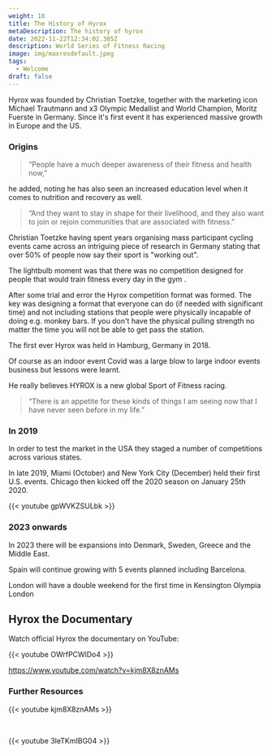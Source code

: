```yaml
---
weight: 10
title: The History of Hyrox
metaDescription: The history of hyrox
date: 2022-11-22T12:34:02.385Z
description: World Series of Fitness Racing
image: img/maxresdefault.jpeg
tags:
  - Welcome
draft: false
---
```

Hyrox was f﻿ounded by Christian Toetzke, together with the marketing icon Michael Trautmann and x3 Olympic Medallist and World Champion, Moritz Fuerste in Germany. Since it's first event it has experienced massive growth in Europe and the US.

### Origins

> “People have a much deeper awareness of their fitness and health now,” 

he added, noting he has also seen an increased education level when it comes to nutrition and recovery as well. 

> “And they want to stay in shape for their livelihood, and they also want to join or rejoin communities that are associated with fitness.” 

Christian Toetzke having spent years organising mass participant cycling events came across an intriguing piece of research in Germany stating that over 50% of people now say their sport is "working out". 

The lightbulb moment was that there was no competition designed for people that would train fitness every day in the gym .

After some trial and error the Hyrox competition format was formed. The key was designing a format that everyone can do (if needed with significant time) and not including stations that people were physically incapable of doing e.g. monkey bars. If you don't have the physical pulling strength no matter the time you will not be able to get pass the station.

The first ever Hyrox was held in Hamburg, Germany in 2018.

Of course as an indoor event Covid was a large blow to large indoor events business but lessons were learnt.

He really believes HYROX is a new global Sport of Fitness racing.

> “There is an appetite for these kinds of things I am seeing now that I have never seen before in my life.”  

### In 2019

In order to test the market in the USA they staged a number of competitions across various states. 

In late 2019, Miami (October) and New York City (December) held their first U.S. events. Chicago then kicked off the 2020 season on January 25th 2020.

{{< youtube gpWVKZSULbk >}}

### 2023 onwards

In 2023 there will be expansions into Denmark, Sweden, Greece and the Middle East. 

Spain will continue growing with 5 events planned including Barcelona.

London will have a double weekend for the first time in Kensington Olympia London

## Hyrox the Documentary



Watch official Hyrox the documentary on YouTube:

{{< youtube OWrfPCWlDo4 >}}

https://www.youtube.com/watch?v=kjm8X8znAMs



### Further Resources

{{< youtube kjm8X8znAMs >}}

<br />

{{< youtube 3leTKmIBG04 >}}